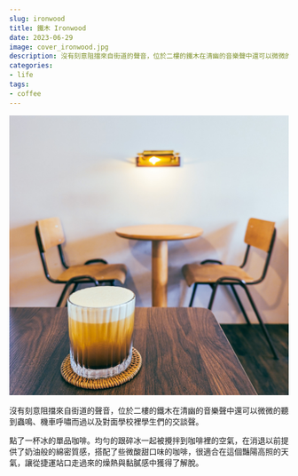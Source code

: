 ```yaml
---
slug: ironwood
title: 鐵木 Ironwood
date: 2023-06-29
image: cover_ironwood.jpg
description: 沒有刻意阻擋來自街道的聲音，位於二樓的鐵木在清幽的音樂聲中還可以微微的聽到蟲鳴、機車呼嘯而過以及對面學校裡學生們的交談聲。
categories:
- life
tags:
- coffee
---
```



![cover_ironwood.jpg](cover_ironwood.jpg)

沒有刻意阻擋來自街道的聲音，位於二樓的鐵木在清幽的音樂聲中還可以微微的聽到蟲鳴、機車呼嘯而過以及對面學校裡學生們的交談聲。

點了一杯冰的單品咖啡。均勻的跟碎冰一起被攪拌到咖啡裡的空氣，在消退以前提供了奶油般的綿密質感，搭配了些微酸甜口味的咖啡，很適合在這個豔陽高照的天氣，讓從捷運站口走過來的燥熱與黏膩感中獲得了解脫。

